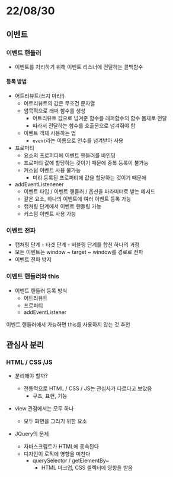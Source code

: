 # 22/08/30

## 이벤트

### 이벤트 핸들러
- 이벤트를 처리하기 위해 이벤트 리스너에 전달하는 콜백함수

#### 등록 방법
- 어트리뷰트(쓰지 마라!)
	- 어트리뷰트의 값은 무조건 문자열
	- 암묵적으로 래퍼 함수를 생성
		- 어트리뷰트 값으로 넘겨준 함수를 래퍼함수의 함수 몸체로 전달
		- 따라서 전달하는 함수를 호출문으로 넘겨줘야 함
	- 이벤트 객체 사용하는 법
		- `event`라는 이름으로 인수를 넘겨받아 사용
- 프로퍼티
	- 요소의 프로퍼티에 이벤트 핸들러를 바인딩
	- 프로퍼티 값에 할당하는 것이기 때문에 중복 등록이 불가능
	- 커스텀 이벤트 사용 불가능
		- 미리 등록된 프로퍼티에 값을 할당하는 것이기 때문에
- addEventListenener
	- 이벤트 타입 / 이벤트 핸들러 / 옵션을 파라미터로 받는 메서드
	- 같은 요소, 하나의 이벤트에 여러 이벤트 등록 가능
	- 캡쳐링 단계에서 이벤트 핸들링 가능
	- 커스텀 이벤트 사용 가능

### 이벤트 전파
- 캡쳐링 단계 - 타겟 단계 - 버블링 단계를 합친 하나의 과정
- 모든 이벤트는 window ~ target ~ window를 경로로 전파
- 이벤트 전파 방지

### 이벤트 핸들러와 this
- 이벤트 핸들러 등록 방식
	- 어트리뷰트
	- 프로퍼티
	- addEventListener

이벤트 핸들러에서 가능하면 this를 사용하지 않는 것 추천 

## 관심사 분리

### HTML / CSS /JS
- 분리해야 할까?
	- 전통적으로 HTML / CSS / JS는 관심사가 다르다고 보았음
		- 구조, 표현, 기능
- view 관점에서는 모두 하나
	- 모두 화면을 그리기 위한 요소


- JQuery의 문제
	- 자바스크립트가 HTML에 종속된다
	- 디자인이 로직에 영향을 미친다
		- querySelector / getElementBy~
			- HTML 마크업, CSS 셀렉터에 영향을 받음
